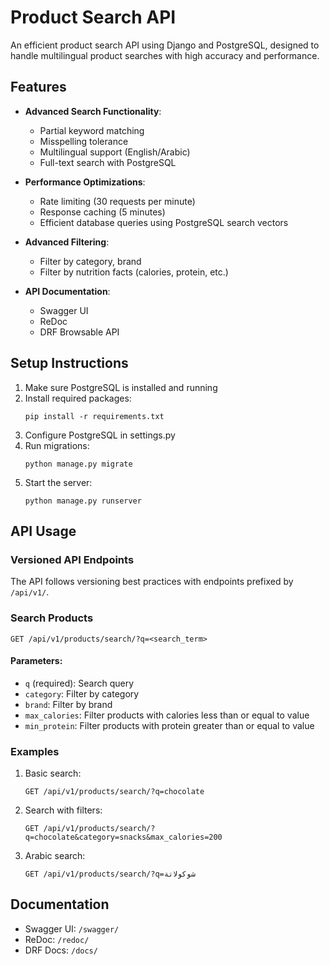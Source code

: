 # Product Search API

An efficient product search API using Django and PostgreSQL, designed to handle multilingual product searches with high accuracy and performance.

## Features

- **Advanced Search Functionality**:
  - Partial keyword matching
  - Misspelling tolerance
  - Multilingual support (English/Arabic)
  - Full-text search with PostgreSQL

- **Performance Optimizations**:
  - Rate limiting (30 requests per minute)
  - Response caching (5 minutes)
  - Efficient database queries using PostgreSQL search vectors

- **Advanced Filtering**:
  - Filter by category, brand
  - Filter by nutrition facts (calories, protein, etc.)

- **API Documentation**:
  - Swagger UI
  - ReDoc
  - DRF Browsable API

## Setup Instructions

1. Make sure PostgreSQL is installed and running
2. Install required packages:
   ```
   pip install -r requirements.txt
   ```
3. Configure PostgreSQL in settings.py
4. Run migrations:
   ```
   python manage.py migrate
   ```
5. Start the server:
   ```
   python manage.py runserver
   ```

## API Usage

### Versioned API Endpoints

The API follows versioning best practices with endpoints prefixed by `/api/v1/`.

### Search Products

```
GET /api/v1/products/search/?q=<search_term>
```

#### Parameters:

- `q` (required): Search query
- `category`: Filter by category
- `brand`: Filter by brand
- `max_calories`: Filter products with calories less than or equal to value
- `min_protein`: Filter products with protein greater than or equal to value

### Examples

1. Basic search:
   ```
   GET /api/v1/products/search/?q=chocolate
   ```

2. Search with filters:
   ```
   GET /api/v1/products/search/?q=chocolate&category=snacks&max_calories=200
   ```

3. Arabic search:
   ```
   GET /api/v1/products/search/?q=شوكولاتة
   ```

## Documentation

- Swagger UI: `/swagger/`
- ReDoc: `/redoc/`
- DRF Docs: `/docs/` 